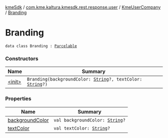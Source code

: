 [kmeSdk](../../../index.md) / [com.kme.kaltura.kmesdk.rest.response.user](../../index.md) / [KmeUserCompany](../index.md) / [Branding](./index.md)

# Branding

`data class Branding : `[`Parcelable`](https://developer.android.com/reference/android/os/Parcelable.html)

### Constructors

| Name | Summary |
|---|---|
| [&lt;init&gt;](-init-.md) | `Branding(backgroundColor: `[`String`](https://kotlinlang.org/api/latest/jvm/stdlib/kotlin/-string/index.html)`?, textColor: `[`String`](https://kotlinlang.org/api/latest/jvm/stdlib/kotlin/-string/index.html)`?)` |

### Properties

| Name | Summary |
|---|---|
| [backgroundColor](background-color.md) | `val backgroundColor: `[`String`](https://kotlinlang.org/api/latest/jvm/stdlib/kotlin/-string/index.html)`?` |
| [textColor](text-color.md) | `val textColor: `[`String`](https://kotlinlang.org/api/latest/jvm/stdlib/kotlin/-string/index.html)`?` |
